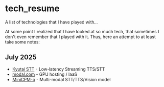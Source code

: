 # tech_resume
A list of technologies that I have played with...

At some point I realized that I have looked at so much tech, that sometimes I don't even remember that I played with it. Thus, here an attempt to at least take some notes:

## July 2025

- [Kyutai STT](https://github.com/kyutai-labs/delayed-streams-modeling) - Low-latency Streaming TTS/STT
- [modal.com](https://modal.com) - GPU hosting / IaaS
- [MiniCPM-o](https://github.com/OpenBMB/MiniCPM-o/) - Multi-modal STT/TTS/Vision model

